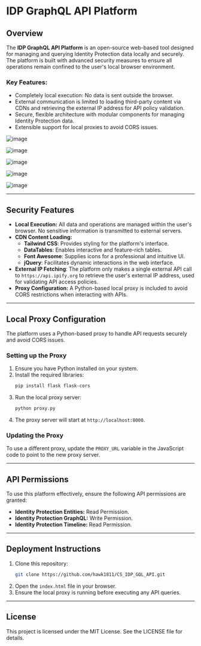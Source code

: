 # IDP GraphQL API Platform

## Overview
The **IDP GraphQL API Platform** is an open-source web-based tool designed for managing and querying Identity Protection data locally and securely. The platform is built with advanced security measures to ensure all operations remain confined to the user's local browser environment.

### Key Features:
- Completely local execution: No data is sent outside the browser.
- External communication is limited to loading third-party content via CDNs and retrieving the external IP address for API policy validation.
- Secure, flexible architecture with modular components for managing Identity Protection data.
- Extensible support for local proxies to avoid CORS issues.

![image](https://github.com/user-attachments/assets/c726cac6-bfdb-49ac-b671-9ee76c57b2aa)

![image](https://github.com/user-attachments/assets/4e225c8b-a9b1-470a-bd1c-571560541883)

![image](https://github.com/user-attachments/assets/d1006469-90eb-4d9d-9ade-46752134951e)

![image](https://github.com/user-attachments/assets/8b4ba393-996a-43cb-bdfc-c39d7a5cc5cf)

![image](https://github.com/user-attachments/assets/718314ff-0a21-4015-b15f-6e221980fd2d)

---

## Security Features
- **Local Execution:** All data and operations are managed within the user's browser. No sensitive information is transmitted to external servers.
- **CDN Content Loading:**
  - **Tailwind CSS**: Provides styling for the platform's interface.
  - **DataTables**: Enables interactive and feature-rich tables.
  - **Font Awesome**: Supplies icons for a professional and intuitive UI.
  - **jQuery**: Facilitates dynamic interactions in the web interface.
- **External IP Fetching**: The platform only makes a single external API call to `https://api.ipify.org` to retrieve the user's external IP address, used for validating API access policies.
- **Proxy Configuration:** A Python-based local proxy is included to avoid CORS restrictions when interacting with APIs.

---

## Local Proxy Configuration
The platform uses a Python-based proxy to handle API requests securely and avoid CORS issues.

### Setting up the Proxy
1. Ensure you have Python installed on your system.
2. Install the required libraries:
   ```bash
   pip install flask flask-cors
   ```
3. Run the local proxy server:
   ```bash
   python proxy.py
   ```
4. The proxy server will start at `http://localhost:8000`.

### Updating the Proxy
To use a different proxy, update the `PROXY_URL` variable in the JavaScript code to point to the new proxy server.

---

## API Permissions
To use this platform effectively, ensure the following API permissions are granted:
- **Identity Protection Entities:** Read Permission.
- **Identity Protection GraphQL:** Write Permission.
- **Identity Protection Timeline:** Read Permission.

---

## Deployment Instructions
1. Clone this repository:
   ```bash
   git clone https://github.com/hawk1811/CS_IDP_GQL_API.git
   ```
2. Open the `index.html` file in your browser.
3. Ensure the local proxy is running before executing any API queries.

---

## License
This project is licensed under the MIT License. See the LICENSE file for details.

